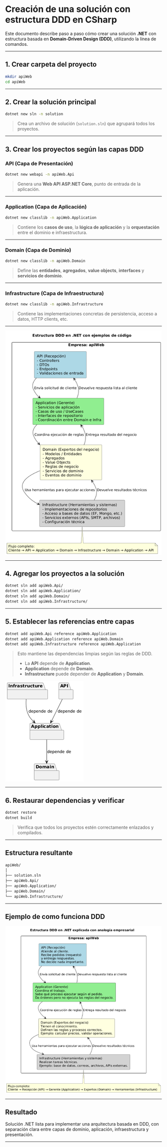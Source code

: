 # Creación de una solución con estructura DDD en CSharp

Este documento describe paso a paso cómo crear una solución **.NET** con estructura basada en **Domain-Driven Design (DDD)**, utilizando la línea de comandos.

---

## 1. Crear carpeta del proyecto

```bash
mkdir apiWeb
cd apiWeb
```

---

## 2. Crear la solución principal

```bash
dotnet new sln -n solution
```

> Crea un archivo de solución (`solution.sln`) que agrupará todos los proyectos.

---

## 3. Crear los proyectos según las capas DDD

### API (Capa de Presentación)

```bash
dotnet new webapi -n apiWeb.Api
```

> Genera una **Web API ASP.NET Core**, punto de entrada de la aplicación.

---

### Application (Capa de Aplicación)

```bash
dotnet new classlib -n apiWeb.Application
```

> Contiene los **casos de uso**, la **lógica de aplicación** y la **orquestación** entre el dominio e infraestructura.

---

### Domain (Capa de Dominio)

```bash
dotnet new classlib -n apiWeb.Domain
```

> Define las **entidades**, **agregados**, **value objects**, **interfaces** y **servicios de dominio**.

---

### Infrastructure (Capa de Infraestructura)

```bash
dotnet new classlib -n apiWeb.Infrastructure
```

> Contiene las implementaciones concretas de persistencia, acceso a datos, HTTP clients, etc.

---

![Diagrama de capas DDD](docs/PLJ1RXen4BtxAqRaGYMIg5BL0uSgQO0KgKbGeAqgzJ9uXyM9rrxPNfAqwhKVqB_eeQTy0d_IB-dOky06EB1hxxoPDs-UVUO3kb0LMWGLDC7G1rV9K3c4mM00PE3aUZW3QGtG7HMbjXuo0hb-pbHkXV3tofJei80IvJtcD0rFdCQH36XoJQq0lyJCFYYJmmArRt-PCpHtjZBPXTNMmT4e_GwJpoB7aJLXghuJl7xRYjXMt7r-8qI3WywmA1.png)

---

## 4. Agregar los proyectos a la solución

```bash
dotnet sln add apiWeb.Api/
dotnet sln add apiWeb.Application/
dotnet sln add apiWeb.Domain/
dotnet sln add apiWeb.Infrastructure/
```

---

## 5. Establecer las referencias entre capas

```bash
dotnet add apiWeb.Api reference apiWeb.Application
dotnet add apiWeb.Application reference apiWeb.Domain
dotnet add apiWeb.Infrastructure reference apiWeb.Application
```

> Esto mantiene las dependencias limpias según las reglas de DDD.
>
> - La **API** depende de **Application**.
> - **Application** depende de **Domain**.  
> - **Infrastructure** puede depender de **Application** y **Domain**.

![Diagrama de dependencias entre proyectos](docs/SoWkIImgAStDuIf8JCvEJ4zLK7B9pqtCp5DIgEQgvKA8EXOKv6Gc9vPavcD8UUQb5IKMbnIL9fUK5gLYQ0pmX0e1MGgwkdOAI4OfM2aefQGMfEQbf2gaf2fn8Kk1b4BSWguArK92PZe0MI0F0W00.png)

---

## 6. Restaurar dependencias y verificar

```bash
dotnet restore
dotnet build
```

> Verifica que todos los proyectos estén correctamente enlazados y compilados.

---

## Estructura resultante

```bash
apiWeb/
│
├── solution.sln
├── apiWeb.Api/
├── apiWeb.Application/
├── apiWeb.Domain/
└── apiWeb.Infrastructure/
```

---

## Ejemplo de como funciona DDD

![Estructura de la solución DDD](docs/image.png)

---

## Resultado

Solución .NET lista para implementar una arquitectura basada en DDD, con separación clara entre capas de dominio, aplicación, infraestructura y presentación.

---
